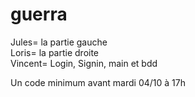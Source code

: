 # guerra

Jules= la partie gauche <br>
Loris= la partie droite <br>
Vincent= Login, Signin, main et bdd <br>

Un code minimum avant mardi 04/10 à 17h
